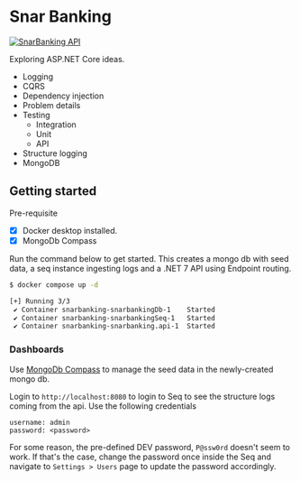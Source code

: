 # Snar Banking

[![SnarBanking API](https://github.com/lhargil/snarbanking/actions/workflows/snarbanking-api.yml/badge.svg)](https://github.com/lhargil/snarbanking/actions/workflows/snarbanking-api.yml)

Exploring ASP.NET Core ideas.

- Logging
- CQRS
- Dependency injection
- Problem details
- Testing
  - Integration
  - Unit
  - API
- Structure logging
- MongoDB

## Getting started

Pre-requisite

- [x] Docker desktop installed.
- [x] MongoDb Compass

Run the command below to get started. This creates a mongo db with seed data, a seq instance ingesting logs and a .NET 7 API using Endpoint routing.

```bash
$ docker compose up -d
```

```bash
[+] Running 3/3
 ✔ Container snarbanking-snarbankingDb-1    Started                        0.5s
 ✔ Container snarbanking-snarbankingSeq-1   Started                        0.5s
 ✔ Container snarbanking-snarbanking.api-1  Started                        1.1s
```

### Dashboards

Use [MongoDb Compass](https://www.mongodb.com/products/compass) to manage the seed data in the newly-created mongo db.

Login to `http://localhost:8080` to login to Seq to see the structure logs coming from the api. Use the following credentials

```
username: admin
password: <password>
```

For some reason, the pre-defined DEV password, `P@ssw0rd` doesn't seem to work. If that's the case, change the password once inside the Seq and navigate to `Settings > Users` page to update the password accordingly.
